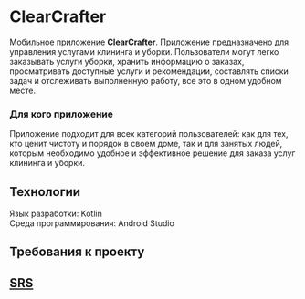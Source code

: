 # ClearCrafter

Мобильное приложение **ClearCrafter**. Приложение предназначено для управления услугами клининга и уборки. Пользователи могут легко заказывать услуги уборки, хранить информацию о заказах, просматривать доступные услуги и рекомендации, составлять списки задач и отслеживать выполненную работу, все это в одном удобном месте.

### Для кого приложение
Приложение подходит для всех категорий пользователей: как для тех, кто ценит чистоту и порядок в своем доме, так и для занятых людей, которым необходимо удобное и эффективное решение для заказа услуг клининга и уборки.

## Технологии
   Язык разработки: Kotlin  
   Среда программирования: Android Studio

## Требования к проекту
## [SRS](docks/SRS.md)